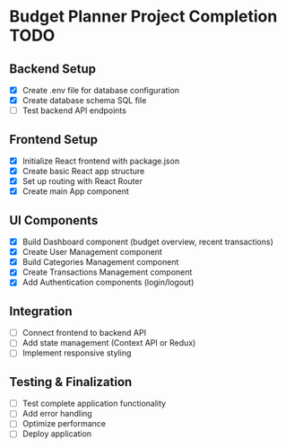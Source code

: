# Budget Planner Project Completion TODO

## Backend Setup
- [x] Create .env file for database configuration
- [x] Create database schema SQL file
- [ ] Test backend API endpoints

## Frontend Setup
- [x] Initialize React frontend with package.json
- [x] Create basic React app structure
- [x] Set up routing with React Router
- [x] Create main App component

## UI Components
- [x] Build Dashboard component (budget overview, recent transactions)
- [x] Create User Management component
- [x] Build Categories Management component
- [x] Create Transactions Management component
- [x] Add Authentication components (login/logout)

## Integration
- [ ] Connect frontend to backend API
- [ ] Add state management (Context API or Redux)
- [ ] Implement responsive styling

## Testing & Finalization
- [ ] Test complete application functionality
- [ ] Add error handling
- [ ] Optimize performance
- [ ] Deploy application
